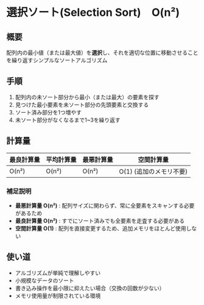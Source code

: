 # 選択ソート(Selection Sort)　O(n²)
## 概要
配列内の最小値（または最大値）を**選択**し、それを適切な位置に移動させることを繰り返すシンプルなソートアルゴリズム

## 手順
1. 配列内の未ソート部分から最小（または最大）の要素を探す
2. 見つけた最小要素を未ソート部分の先頭要素と交換する
3. ソート済み部分を1つ増やす
4. 未ソート部分がなくなるまで1~3を繰り返す

## 計算量
| 最良計算量 | 平均計算量 | 最悪計算量 | 空間計算量 |
|------------|------------|------------|------------|
| O(n²) | O(n²) | O(n²) | O(1) (追加のメモリ不要) |

### 補足説明
- **最悪計算量 O(n²)** : 配列サイズに関わらず、常に全要素をスキャンする必要があるため
- **最良計算量 O(n²)** : すでにソート済みでも全要素を走査する必要がある
- **空間計算量 O(1)** : 配列を直接変更するため、追加メモリをほとんど使用しない

## 使い道
- アルゴリズムが単純で理解しやすい
- 小規模なデータのソート
- 書き込み操作を最小限に抑えたい場合（交換の回数が少ない）
- メモリ使用量が制限されている環境